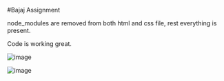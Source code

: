 
#Bajaj Assignment

node_modules are removed from both html and css file, rest everything is present.


Code is working great.


![image](https://github.com/user-attachments/assets/aeb757f6-26c1-457d-b21c-bf087cf79a82)



![image](https://github.com/user-attachments/assets/c028dec5-4a11-4973-8900-3e78392e2893)


